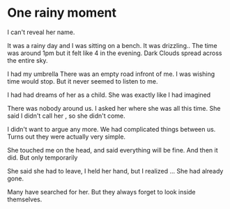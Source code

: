 # One rainy moment

I can't reveal her name.

It was a rainy day and I was sitting on a bench.
It was drizzling..
The time was around 1pm but it felt like 4 in the evening.
Dark Clouds spread across the entire sky.

I had my umbrella
There was an empty road infront of me.
I was wishing time would stop.
But it never seemed to listen to me.

I had had dreams of her as a child.
She was exactly like I had imagined

There was nobody around us.
I asked her where she was all this time.
She said I didn't call her , so she didn't come.

I didn't want to argue any more.
We had complicated things between us.
Turns out they were actually very simple.

She touched me on the head,
and said everything will be fine.
And then it did.
But only temporarily

She said she had to leave,
I held her hand, but I realized ...
She had already gone.

Many have searched for her.
But they always forget to look inside themselves.
